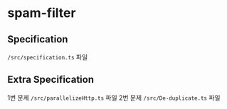 # spam-filter
## Specification
```/src/specification.ts``` 파일

## Extra Specification
1번 문제 ```/src/parallelizeHttp.ts``` 파일
2번 문제 ```/src/De-duplicate.ts``` 파일
